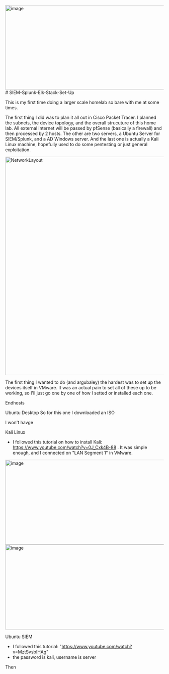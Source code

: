 <img width="733" height="268" alt="image" src="https://github.com/user-attachments/assets/cf6ba417-7ef4-47dc-89f9-b9bc605186ef" /># SIEM-Splunk-Elk-Stack-Set-Up

This is my first time doing a larger scale homelab so bare with me at some times. 

The first thing I did was to plan it all out in Cisco Packet Tracer. I planned the subnets, the device topology, and the overall strucuture of this home lab.
All external internet will be passed by pfSense (basically a firewall) and then processed by 2 hosts. The other are two servers, a Ubuntu Server for SIEM/Splunk, and a AD Windows server.
And the last one is actually a Kali Linux machine, hopefully used to do some pentesting or just general exploitation. 

<img width="769" height="691" alt="NetworkLayout" src="https://github.com/user-attachments/assets/bd4c0fbe-c44d-4599-8c87-2f2ca1c78791" />

The first thing I wanted to do (and argubaley) the hardest was to set up the devices itself in VMware. It was an actual pain to set all of these up to be working, so I'll just go one by one of how I setted or installed each one.

Endhosts

Ubuntu Desktop
So for this one I downloaded an ISO 

I won't havge 

Kali Linux
- I followed this tutorial on how to install Kali: https://www.youtube.com/watch?v=0J_Cxk4B-88 . It was simple enough, and I connected on "LAN Segment 1" in VMware.
<img width="733" height="268" alt="image" src="https://github.com/user-attachments/assets/81f70caa-23a0-40ac-a04e-9c13a2520b1a" />
<img width="733" height="269" alt="image" src="https://github.com/user-attachments/assets/5480799f-1b2a-46de-aa0b-cf324f8f87c8" />



Ubuntu SIEM
- I followed this tutorial: "https://www.youtube.com/watch?v=MztSvsbIHAg"
- the password is kali, username is server 



Then
